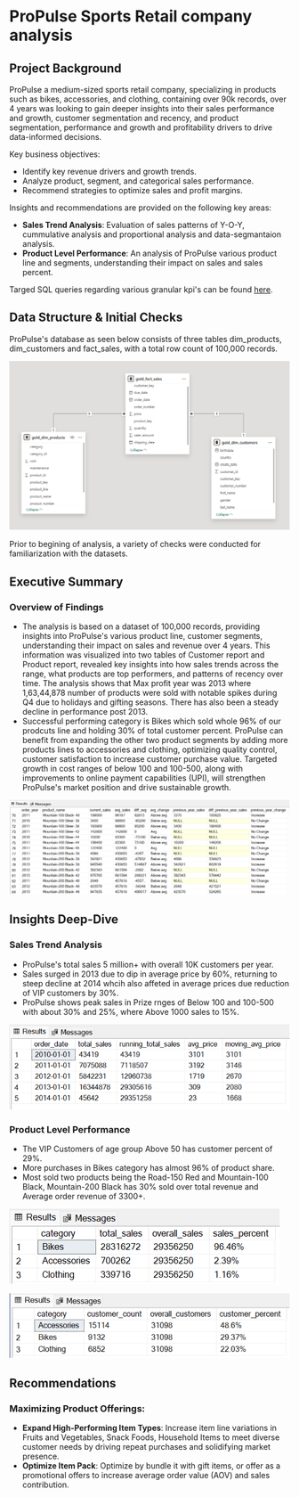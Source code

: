 # ProPulse Sports Retail company analysis

## Project Background
ProPulse a medium-sized sports retail company, specializing in products such as bikes, accessories, and clothing, containing over 90k records, over 4 years was looking to gain deeper insights into their sales performance and growth, customer segmentation and recency, and product segmentation, performance and growth and profitability drivers to drive data-informed decisions.

Key business objectives:
- Identify key revenue drivers and growth trends.
- Analyze product, segment, and categorical sales performance.
- Recommend strategies to optimize sales and profit margins.

Insights and recommendations are provided on the following key areas:

- **Sales Trend Analysis**: Evaluation of sales patterns of Y-O-Y, cummulative analysis and proportional analysis and data-segmantaion analysis.
- **Product Level Performance**: An analysis of ProPulse various product line and segments, understanding their impact on sales and sales percent.

Targed SQL queries regarding various granular kpi's can be found [here](https://github.com/rPrajwal18/ProPulse-sports-retail_company_analysis/tree/306f4b68cdca6801b40ec9547118b65d184d1947/sql).

## Data Structure & Initial Checks
ProPulse's database as seen below consists of three tables dim_products, dim_customers and fact_sales, with a total row count of 100,000 records.

![model_erd](https://github.com/rPrajwal18/ProPulse-sports-retail_company_analysis/blob/306f4b68cdca6801b40ec9547118b65d184d1947/images/model_ERD.png)

Prior to begining of analysis, a variety of checks were conducted for familiarization with the datasets.

## Executive Summary

### Overview of Findings
- The analysis is based on a dataset of 100,000 records, providing insights into  ProPulse's various product line, customer segments, understanding their impact on sales and revenue over 4 years. This information was visualized into two tables of Customer report and Product report, revealed key insights into how sales trends across the range, what products are top performers, and patterns of recency over time. The analysis shows that Max profit year was 2013 where 1,63,44,878 number of products were sold with notable spikes during Q4 due to holidays and gifting seasons. There has also been a steady decline in performance post 2013.
- Successful performing category is Bikes which sold whole 96% of our prodcuts line and holding 30% of total customer percent. ProPulse can benefit from expanding the other two product segments by adding more products lines to accessories and clothing, optimizing quality control, customer satisfaction to increase customer purchase value. Targeted growth in cost ranges of below 100 and 100-500, along with improvements to online payment capabilities (UPI), will strengthen ProPulse's market position and drive sustainable growth.

![Year on Year aggregated image](https://github.com/rPrajwal18/ProPulse-sports-retail_company_analysis/blob/306f4b68cdca6801b40ec9547118b65d184d1947/images/yoy-performance_analysis.png)

## Insights Deep-Dive

### Sales Trend Analysis
- ProPulse's total sales 5 million+ with overall 10K customers per year.
- Sales surged in 2013 due to dip in average price by 60%, returning to steep decline at 2014 whcih also affeted in average prices due reduction of VIP customers by 30%.
- ProPulse shows peak sales in Prize rnges of Below 100 and 100-500 with about 30% and 25%, where Above 1000 sales to 15%.

![change over time](https://github.com/rPrajwal18/ProPulse-sports-retail_company_analysis/blob/306f4b68cdca6801b40ec9547118b65d184d1947/images/change_over_time.png)

### Product Level Performance
- The VIP Customers of age group Above 50 has customer percent of 29%.
- More purchases in Bikes category has almost 96% of product share.
- Most sold two products being the Road-150 Red and Mountain-100 Black, Mountain-200 Black has 30% sold over total revenue and Average order revenue of 3300+.

![proportional analysis by category](https://github.com/rPrajwal18/ProPulse-sports-retail_company_analysis/blob/306f4b68cdca6801b40ec9547118b65d184d1947/images/proportional_analysis_per_category.png)

![proportional analysis by customers](https://github.com/rPrajwal18/ProPulse-sports-retail_company_analysis/blob/306f4b68cdca6801b40ec9547118b65d184d1947/images/proportional_analysis_by_customers.png)

## Recommendations

### Maximizing Product Offerings:
- **Expand High-Performing Item Types**: Increase item line variations in Fruits and Vegetables, Snack Foods, Household Items to meet diverse customer needs by driving repeat purchases and solidifying market presence.
- **Optimize Item Pack**: Optimize by bundle it with gift items, or offer as a promotional offers to increase average order value (AOV) and sales contribution.
